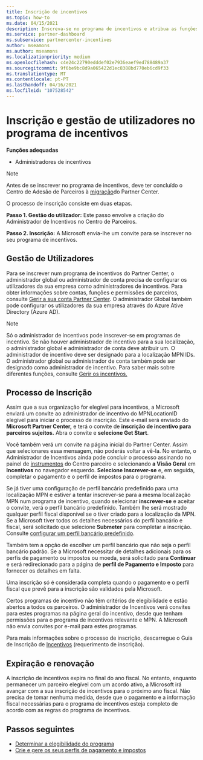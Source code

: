 ```yaml
---
title: Inscrição de incentivos
ms.topic: how-to
ms.date: 04/15/2021
description: Inscreva-se no programa de incentivos e atribua as funções necessárias para a gestão do utilizador. Este artigo descreve o processo de inscrição.
ms.service: partner-dashboard
ms.subservice: partnercenter-incentives
author: mseamons
ms.author: mseamons
ms.localizationpriority: medium
ms.openlocfilehash: c4e24c22790edddef02e7936eaef9ed788489a37
ms.sourcegitcommit: 9f6be9bc8d9a065422d1ec8388bd770eb6cd9f33
ms.translationtype: MT
ms.contentlocale: pt-PT
ms.lasthandoff: 04/16/2021
ms.locfileid: "107528542"
---
```

# <a name="enrollment-and-user-management-in-the-incentives-program"></a>Inscrição e gestão de utilizadores no programa de incentivos

**Funções adequadas**

- Administradores de incentivos

>[!NOTE]
>Antes de se inscrever no programa de incentivos, deve ter concluído o Centro de Adesão de Parceiros à [migração](prepare-pmc-pc-migration.md)do Partner Center.

O processo de inscrição consiste em duas etapas.

**Passo 1. Gestão do utilizador:** Este passo envolve a criação do Administrador de Incentivos no Centro de Parceiros.

**Passo 2. Inscrição:** A Microsoft envia-lhe um convite para se inscrever no seu programa de incentivos.

## <a name="user-management"></a>Gestão de Utilizadores

Para se inscrever num programa de incentivos do Partner Center, o administrador global ou administrador de conta precisa de configurar os utilizadores da sua empresa como administradores de incentivos. Para obter informações sobre contas, funções e permissões de parceiros, consulte [Gerir a sua conta Partner Center](partner-center-account-setup.md). O administrador Global também pode configurar os utilizadores da sua empresa através do Azure Ative Directory (Azure AD).

>[!NOTE]
>Só o administrador de incentivos pode inscrever-se em programas de incentivo. Se não houver administrador de incentivo para a sua localização, o administrador global e administrador de conta deve atribuir um. O administrador de incentivo deve ser designado para a localização MPN IDs. O administrador global ou administrador de conta também pode ser designado como administrador de incentivo. Para saber mais sobre diferentes funções, consulte [Gerir os incentivos.](permissions-overview.md#manage-incentives)

## <a name="enrollment-process"></a>Processo de Inscrição

Assim que a sua organização for elegível para incentivos, a Microsoft enviará um convite ao administrador de incentivo do MPNLocationID elegível para iniciar o processo de inscrição. Este e-mail será enviado do **Microsoft Partner Center,** e terá o convite de **inscrição de incentivo para parceiros sujeitos.** Abra o convite e **selecione Get Start**.

Você também verá um convite na página inicial do Partner Center. Assim que selecionares essa mensagem, não poderás voltar a vê-la. No entanto, o Administrador de Incentivos ainda pode concluir o processo assinando no painel de [instrumentos](https://partner.microsoft.com/dashboard/) do Centro parceiro e selecionando **a Visão Geral** em **Incentivos** no navegador esquerdo. **Selecione Inscrever-se** e, em seguida, completar o pagamento e o perfil de impostos para o programa.

Se já tiver uma configuração de perfil bancário predefinido para uma localização MPN e estiver a tentar inscrever-se para a mesma localização MPN num programa de incentivo, quando selecionar **inscrever-se** e aceitar o convite, verá o perfil bancário predefinido. Também lhe será mostrado qualquer perfil fiscal disponível se o tiver criado para a localização da MPN. Se a Microsoft tiver todos os detalhes necessários do perfil bancário e fiscal, será solicitado que selecione **Submeter** para completar a inscrição. Consulte [configurar um perfil bancário predefinido](incentives-create-and-manage-your-payout-and-tax-profiles.md#set-up-a-default-bank-profile).

Também tem a opção de escolher um perfil bancário que não seja o perfil bancário padrão. Se a Microsoft necessitar de detalhes adicionais para os perfis de pagamento ou impostos ou moeda, será solicitado para **Continuar** e será redirecionado para a página de **perfil de Pagamento e Imposto** para fornecer os detalhes em falta. 

Uma inscrição só é considerada completa quando o pagamento e o perfil fiscal que prevê para a inscrição são validados pela Microsoft.

Certos programas de incentivo não têm critérios de elegibilidade e estão abertos a todos os parceiros. O administrador de Incentivos verá convites para estes programas na página geral do incentivo, desde que tenham permissões para o programa de incentivos relevante e MPN. A Microsoft não envia convites por e-mail para estes programas.

Para mais informações sobre o processo de inscrição, descarregue o Guia de Inscrição de [Incentivos](https://partner.microsoft.com/resources/detail/partner-center-incentives-enrollment-pdf) (requerimento de inscrição).

## <a name="expiration-and-renewal"></a>Expiração e renovação

A inscrição de incentivos expira no final do ano fiscal. No entanto, enquanto permanecer um parceiro elegível com um acordo ativo, a Microsoft irá avançar com a sua inscrição de incentivos para o próximo ano fiscal. Não precisa de tomar nenhuma medida, desde que o pagamento e a informação fiscal necessárias para o programa de incentivos esteja completo de acordo com as regras do programa de incentivos.

## <a name="next-steps"></a>Passos seguintes

- [Determinar a elegibilidade do programa](incentives-determined-your-program-eligibility.md)
- [Crie e gere os seus perfis de pagamento e impostos](incentives-create-and-manage-your-payout-and-tax-profiles.md)

